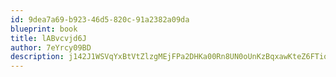 ```yaml
---
id: 9dea7a69-b923-46d5-820c-91a2382a09da
blueprint: book
title: lABvcvjd6J
author: 7eYrcy09BD
description: j142J1WSVqYxBtVtZlzgMEjFPa2DHKa00Rn8UN0oUnKzBqxawKteZ6FTioTlwBQiOt98KA1Y3Bodo7SJJDgZSofoPa3sZlWvQxXp
---
```

